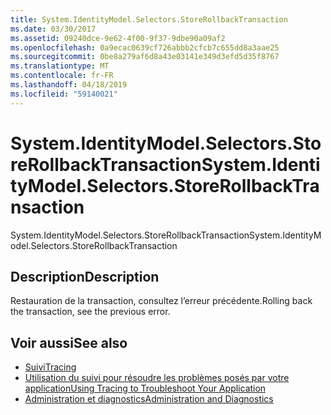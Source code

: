 ```yaml
---
title: System.IdentityModel.Selectors.StoreRollbackTransaction
ms.date: 03/30/2017
ms.assetid: 09240dce-9e62-4f00-9f37-9dbe90a09af2
ms.openlocfilehash: 0a9ecac0639cf726abbb2cfcb7c655dd8a3aae25
ms.sourcegitcommit: 0be8a279af6d8a43e03141e349d3efd5d35f8767
ms.translationtype: MT
ms.contentlocale: fr-FR
ms.lasthandoff: 04/18/2019
ms.locfileid: "59140021"
---
```

# <a name="systemidentitymodelselectorsstorerollbacktransaction"></a><span data-ttu-id="13e8d-102">System.IdentityModel.Selectors.StoreRollbackTransaction</span><span class="sxs-lookup"><span data-stu-id="13e8d-102">System.IdentityModel.Selectors.StoreRollbackTransaction</span></span>
<span data-ttu-id="13e8d-103">System.IdentityModel.Selectors.StoreRollbackTransaction</span><span class="sxs-lookup"><span data-stu-id="13e8d-103">System.IdentityModel.Selectors.StoreRollbackTransaction</span></span>  
  
## <a name="description"></a><span data-ttu-id="13e8d-104">Description</span><span class="sxs-lookup"><span data-stu-id="13e8d-104">Description</span></span>  
 <span data-ttu-id="13e8d-105">Restauration de la transaction, consultez l’erreur précédente.</span><span class="sxs-lookup"><span data-stu-id="13e8d-105">Rolling back the transaction, see the previous error.</span></span>  
  
## <a name="see-also"></a><span data-ttu-id="13e8d-106">Voir aussi</span><span class="sxs-lookup"><span data-stu-id="13e8d-106">See also</span></span>

- [<span data-ttu-id="13e8d-107">Suivi</span><span class="sxs-lookup"><span data-stu-id="13e8d-107">Tracing</span></span>](../../../../../docs/framework/wcf/diagnostics/tracing/index.md)
- [<span data-ttu-id="13e8d-108">Utilisation du suivi pour résoudre les problèmes posés par votre application</span><span class="sxs-lookup"><span data-stu-id="13e8d-108">Using Tracing to Troubleshoot Your Application</span></span>](../../../../../docs/framework/wcf/diagnostics/tracing/using-tracing-to-troubleshoot-your-application.md)
- [<span data-ttu-id="13e8d-109">Administration et diagnostics</span><span class="sxs-lookup"><span data-stu-id="13e8d-109">Administration and Diagnostics</span></span>](../../../../../docs/framework/wcf/diagnostics/index.md)
